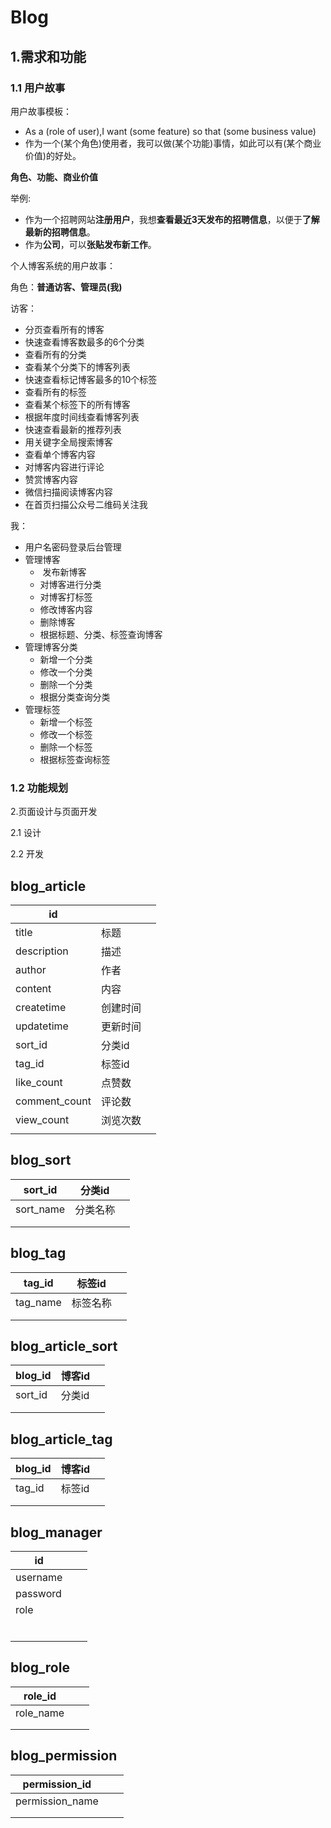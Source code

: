 # Blog

## 1.需求和功能

### 1.1 用户故事

用户故事模板：

- As a (role of user),I want (some feature) so that (some business value)
- 作为一个(某个角色)使用者，我可以做(某个功能)事情，如此可以有(某个商业价值)的好处。

**角色、功能、商业价值**

举例:

- 作为一个招聘网站**注册用户**，我想**查看最近3天发布的招聘信息**，以便于**了解最新的招聘信息**。
- 作为**公司**，可以**张贴发布新工作**。



个人博客系统的用户故事：

角色：**普通访客、管理员(我)**

访客：

- 分页查看所有的博客
- 快速查看博客数最多的6个分类
- 查看所有的分类
- 查看某个分类下的博客列表
- 快速查看标记博客最多的10个标签
- 查看所有的标签
- 查看某个标签下的所有博客
- 根据年度时间线查看博客列表
- 快速查看最新的推荐列表
- 用关键字全局搜索博客
- 查看单个博客内容
- 对博客内容进行评论
- 赞赏博客内容
- 微信扫描阅读博客内容
- 在首页扫描公众号二维码关注我

我：

- 用户名密码登录后台管理
- 管理博客
  - ​	发布新博客
  - 对博客进行分类
  - 对博客打标签
  - 修改博客内容
  - 删除博客
  - 根据标题、分类、标签查询博客
- 管理博客分类
  - 新增一个分类
  - 修改一个分类
  - 删除一个分类
  - 根据分类查询分类
- 管理标签
  - 新增一个标签
  - 修改一个标签
  - 删除一个标签
  - 根据标签查询标签

### 1.2 功能规划

 

2.页面设计与页面开发

2.1 设计

2.2 开发









































## blog_article

| id            |          |      |
| ------------- | -------- | ---- |
| title         | 标题     |      |
| description   | 描述     |      |
| author        | 作者     |      |
| content       | 内容     |      |
| createtime    | 创建时间 |      |
| updatetime    | 更新时间 |      |
| sort_id       | 分类id   |      |
| tag_id        | 标签id   |      |
| like_count    | 点赞数   |      |
| comment_count | 评论数   |      |
| view_count    | 浏览次数 |      |
|               |          |      |

## blog_sort

| sort_id   | 分类id   |      |
| --------- | -------- | ---- |
| sort_name | 分类名称 |      |
|           |          |      |
|           |          |      |

## blog_tag

| tag_id   | 标签id   |      |
| -------- | -------- | ---- |
| tag_name | 标签名称 |      |
|          |          |      |
|          |          |      |

## blog_article_sort

| blog_id | 博客id |      |
| ------- | ------ | ---- |
| sort_id | 分类id |      |
|         |        |      |
|         |        |      |

## blog_article_tag

| blog_id | 博客id |      |
| ------- | ------ | ---- |
| tag_id  | 标签id |      |
|         |        |      |
|         |        |      |

## blog_manager

| id       |      |      |
| -------- | ---- | ---- |
| username |      |      |
| password |      |      |
| role     |      |      |
|          |      |      |
|          |      |      |
|          |      |      |
|          |      |      |
|          |      |      |
|          |      |      |

## blog_role

| role_id   |      |      |
| --------- | ---- | ---- |
| role_name |      |      |
|           |      |      |
|           |      |      |

## blog_permission

| permission_id   |      |      |
| --------------- | ---- | ---- |
| permission_name |      |      |
|                 |      |      |
|                 |      |      |

